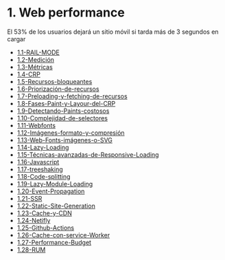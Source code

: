 # 1. Web performance

El 53% de los usuarios dejará un sitio móvil si tarda más de 3 segundos
en cargar


[comment]:STARTING_GENERATED_TOC

* [1.1-RAIL-MODE](<./content/1.1-RAIL-MODE.md>)
* [1.2-Medición](<./content/1.2-Medición.md>)
* [1.3-Métricas](<./content/1.3-Métricas.md>)
* [1.4-CRP](<./content/1.4-CRP.md>)
* [1.5-Recursos-bloqueantes](<./content/1.5-Recursos-bloqueantes.md>)
* [1.6-Priorización-de-recursos](<./content/1.6-Priorización-de-recursos.md>)
* [1.7-Preloading-y-fetching-de-recursos](<./content/1.7-Preloading-y-fetching-de-recursos.md>)
* [1.8-Fases-Paint-y-Layour-del-CRP](<./content/1.8-Fases-Paint-y-Layour-del-CRP.md>)
* [1.9-Detectando-Paints-costosos](<./content/1.9-Detectando-Paints-costosos.md>)
* [1.10-Complejidad-de-selectores](<./content/1.10-Complejidad-de-selectores.md>)
* [1.11-Webfonts](<./content/1.11-Webfonts.md>)
* [1.12-Imágenes-formato-y-compresión](<./content/1.12-Imágenes-formato-y-compresión.md>)
* [1.13-Web-Fonts-imágenes-o-SVG](<./content/1.13-Web-Fonts-imágenes-o-SVG.md>)
* [1.14-Lazy-Loading](<./content/1.14-Lazy-Loading.md>)
* [1.15-Técnicas-avanzadas-de-Responsive-Loading](<./content/1.15-Técnicas-avanzadas-de-Responsive-Loading.md>)
* [1.16-Javascript](<./content/1.16-Javascript.md>)
* [1.17-treeshaking](<./content/1.17-treeshaking.md>)
* [1.18-Code-splitting](<./content/1.18-Code-splitting.md>)
* [1.19-Lazy-Module-Loading](<./content/1.19-Lazy-Module-Loading.md>)
* [1.20-Event-Propagation](<./content/1.20-Event-Propagation.md>)
* [1.21-SSR](<./content/1.21-SSR.md>)
* [1.22-Static-Site-Generation](<./content/1.22-Static-Site-Generation.md>)
* [1.23-Cache-y-CDN](<./content/1.23-Cache-y-CDN.md>)
* [1.24-Netifly](<./content/1.24-Netifly.md>)
* [1.25-Github-Actions](<./content/1.25-Github-Actions.md>)
* [1.26-Cache-con-service-Worker](<./content/1.26-Cache-con-service-Worker.md>)
* [1.27-Performance-Budget](<./content/1.27-Performance-Budget.md>)
* [1.28-RUM](<./content/1.28-RUM.md>)

[comment]:ENDING_GENERATED_TOC